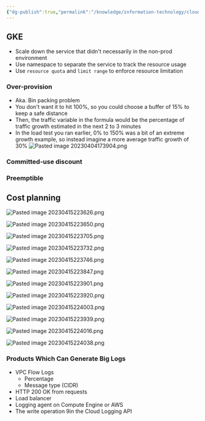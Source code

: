 ```yaml
---
{"dg-publish":true,"permalink":"/knowledge/information-technology/cloud/google-cloud/cost-optimization/","dgPassFrontmatter":true}
---
```


## GKE
- Scale down the service that didn't necessarily in the non-prod environment
- Use namespace to separate the service to track the resource usage
- Use `resource quota` and `limit range` to enforce resource limitation
### Over-provision
- Aka. Bin packing problem
- You don't want it to hit 100%, so you could choose a buffer of 15% to keep a safe distance
- Then, the traffic variable in the formula would be the percentage of traffic growth estimated in the next 2 to 3 minutes
- In the load test you ran earlier, 0% to 150% was a bit of an extreme growth example, so instead imagine a more average traffic growth of 30%
![Pasted image 20230404173904.png](/img/user/Attachments/Pasted%20image%2020230404173904.png)
### Committed-use discount
### Preemptible
## Cost planning
![Pasted image 20230415223626.png](/img/user/Attachments/Pasted%20image%2020230415223626.png)

![Pasted image 20230415223650.png](/img/user/Attachments/Pasted%20image%2020230415223650.png)

![Pasted image 20230415223705.png](/img/user/Attachments/Pasted%20image%2020230415223705.png)

![Pasted image 20230415223732.png](/img/user/Attachments/Pasted%20image%2020230415223732.png)

![Pasted image 20230415223746.png](/img/user/Attachments/Pasted%20image%2020230415223746.png)

![Pasted image 20230415223847.png](/img/user/Attachments/Pasted%20image%2020230415223847.png)

![Pasted image 20230415223901.png](/img/user/Attachments/Pasted%20image%2020230415223901.png)

![Pasted image 20230415223920.png](/img/user/Attachments/Pasted%20image%2020230415223920.png)

![Pasted image 20230415224003.png](/img/user/Attachments/Pasted%20image%2020230415224003.png)

![Pasted image 20230415223939.png](/img/user/Attachments/Pasted%20image%2020230415223939.png)

![Pasted image 20230415224016.png](/img/user/Attachments/Pasted%20image%2020230415224016.png)

![Pasted image 20230415224038.png](/img/user/Attachments/Pasted%20image%2020230415224038.png)
### Products Which Can Generate Big Logs
- VPC Flow Logs
	- Percentage
	- Message type (CIDR)
- HTTP 200 OK from requests
- Load balancer
- Logging agent on Compute Engine or AWS
- The write operation 9in the Cloud Logging API